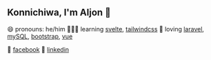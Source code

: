 ## Konnichiwa, I'm Aljon 👋 

😄 pronouns: he/him
👨🏼‍💻 learning [svelte][svelte], [tailwindcss][tailwindcss]
💜 loving [laravel][laravel], [mySQL][mysql], [bootstrap][bootstrap], [vue][vue]  

🏡 [facebook][facebook]
👔 [linkedin][linkedin]

[svelte]: https://svelte.dev/
[tailwindcss]: https://tailwindcss.com/
[laravel]: https://laravel.com/
[mysql]: https://www.mysql.com/
[bootstrap]: https://getbootstrap.com/
[vue]: https://vuejs.org/
[facebook]: https://facebook.com/iamjuney1412/
[linkedin]: www.linkedin.com/in/aljon-lerios
